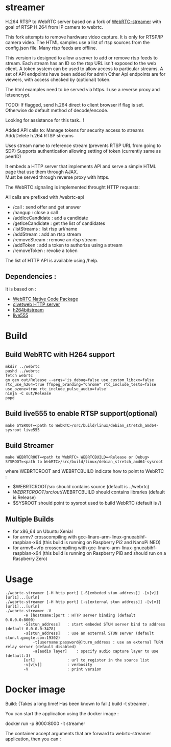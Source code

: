 streamer
===============
H.264 RTSP to WebRTC server based on a fork of [WebRTC-streamer](https://github.com/mpromonet/webrtc-streamer) with goal of RTSP H.264 from IP camera to webrtc.

This fork attempts to remove hardware video capture. It is only for RTSP/IP camera video.
The HTML samples use a list of rtsp sources from the config.json file. Many rtsp feeds are offline.

This version is designed to allow a server to add or remove rtsp feeds to stream.
Each stream has an ID so the rtsp URL isn't exposed to the web client.
A token system can be used to allow access to particular streams.
A set of API endpoints have been added for admin
Other Api endpoints are for viewers, with access checked by (optional) token.

The html examples need to be served via https. I use a reverse proxy and letsencrypt. 

TODO: If flagged, send h.264 direct to client browser if flag is set. Otherwise do default method of decode/encode.

Looking for assistance for this task.. !


Added API calls to:
  Manage tokens for security access to streams
  Add/Delete h.264 RTSP streams

Uses stream name to reference stream (prevents RTSP URL from going to SDP)
Supports authentication allowing setting of token (currently same as peerID)

It embeds a HTTP server that implements API and serve a simple HTML page that use them through AJAX.   
Must be served through reverse proxy with https.

The WebRTC signaling is implemented throught HTTP requests:

All calls are prefixed with /webrtc-api

 - /call   : send offer and get answer
 - /hangup : close a call
 - /addIceCandidate : add a candidate
 - /getIceCandidate : get the list of candidates
 - /listStreams : list rtsp url/name
 - /addStream : add an rtsp stream
 - /removeStream : remove an rtsp stream
 - /addToken : add a token to authorize using a stream
 - /removeToken : revoke a token


The list of HTTP API is available using /help.


Dependencies :
-------------
It is based on :
 * [WebRTC Native Code Package](http://www.webrtc.org)
 * [civetweb HTTP server](https://github.com/civetweb/civetweb)
 * [h264bitstream](https://github.com/aizvorski/h264bitstream)
 * [live555](http://www.live555.com/liveMedia)

Build
===============

Build WebRTC with H264 support
-------
	mkdir ../webrtc
	pushd ../webrtc
	fetch webrtc
	gn gen out/Release --args='is_debug=false use_custom_libcxx=false rtc_use_h264=true ffmpeg_branding="Chrome" rtc_include_tests=false use_ozone=true rtc_include_pulse_audio=false'
	ninja -C out/Release
	popd


Build live555 to enable RTSP support(optional)
-------
	make SYSROOT=<path to WebRTC>/src/build/linux/debian_stretch_amd64-sysroot live555

Build Streamer
-------
	make WEBRTCROOT=<path to WebRTC> WEBRTCBUILD=<Release or Debug> SYSROOT=<path to WebRTC>/src/build/linux/debian_stretch_amd64-sysroot

where WEBRTCROOT and WEBRTCBUILD indicate how to point to WebRTC :
 - $WEBRTCROOT/src should contains source (default is ../webrtc)
 - $WEBRTCROOT/src/out/$WEBRTCBUILD should contains libraries (default is Release)
 - $SYSROOT should point to sysroot used to build WebRTC (default is /)

Multiple Builds
-------
  * for x86_64 on Ubuntu Xenial
  * for armv7 crosscompiling with gcc-linaro-arm-linux-gnueabihf-raspbian-x64 (this build is running on Raspberry Pi2 and NanoPi NEO)
  * for armv6+vfp crosscompiling with gcc-linaro-arm-linux-gnueabihf-raspbian-x64 (this build is running on Raspberry PiB and should run on a Raspberry Zero)


Usage
===============
	./webrtc-streamer [-H http port] [-S[embeded stun address]] -[v[v]]  [url1]...[urln]
	./webrtc-streamer [-H http port] [-s[external stun address]] -[v[v]] [url1]...[urln]
	./webrtc-streamer -V
         	-H [hostname:]port : HTTP server binding (default 0.0.0.0:8000)
         	-S[stun_address]   : start embeded STUN server bind to address (default 0.0.0.0:3478)
         	-s[stun_address]   : use an external STUN server (default stun.l.google.com:19302)
                -t[username:password@]turn_address : use an external TURN relay server (default disabled)		
                -a[audio layer]    : specify audio capture layer to use (default:3)		
         	[url]              : url to register in the source list
        	-v[v[v]]           : verbosity
        	-V                 : print version


Docker image
===============
Build: (Takes a long time! Has been known to fail.)
  build -t streamer .

You can start the application using the docker image :

 docker run -p 8000:8000 -it streamer

The container accept arguments that are forward to webrtc-streamer application, then you can :
